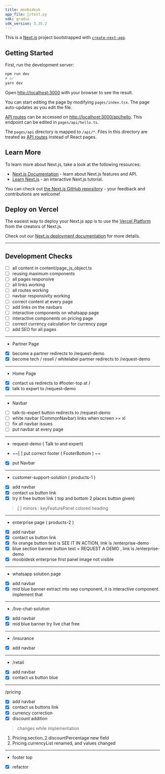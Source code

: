 ```yaml
---
title: moobidesk
app_file: 🦙/test.py
sdk: gradio
sdk_version: 3.35.2
---
```

This is a [Next.js](https://nextjs.org/) project bootstrapped with [`create-next-app`](https://github.com/vercel/next.js/tree/canary/packages/create-next-app).

## Getting Started

First, run the development server:

```bash
npm run dev
# or
yarn dev
```

Open [http://localhost:3000](http://localhost:3000) with your browser to see the result.

You can start editing the page by modifying `pages/index.tsx`. The page auto-updates as you edit the file.

[API routes](https://nextjs.org/docs/api-routes/introduction) can be accessed on [http://localhost:3000/api/hello](http://localhost:3000/api/hello). This endpoint can be edited in `pages/api/hello.ts`.

The `pages/api` directory is mapped to `/api/*`. Files in this directory are treated as [API routes](https://nextjs.org/docs/api-routes/introduction) instead of React pages.

## Learn More

To learn more about Next.js, take a look at the following resources:

- [Next.js Documentation](https://nextjs.org/docs) - learn about Next.js features and API.
- [Learn Next.js](https://nextjs.org/learn) - an interactive Next.js tutorial.

You can check out [the Next.js GitHub repository](https://github.com/vercel/next.js/) - your feedback and contributions are welcome!

## Deploy on Vercel

The easiest way to deploy your Next.js app is to use the [Vercel Platform](https://vercel.com/new?utm_medium=default-template&filter=next.js&utm_source=create-next-app&utm_campaign=create-next-app-readme) from the creators of Next.js.

Check out our [Next.js deployment documentation](https://nextjs.org/docs/deployment) for more details.


---

## Development Checks

- [ ] all content in content/page_js_object.ts
- [ ] reusing maximum components
- [ ] all pages responsive
- [ ] all links working
- [ ] all routes working
- [ ] navbar responsivity working
- [ ] correct content at every page
- [ ] add links on the navbars
- [ ] interactive components on whatsapp page
- [ ] interactive components on pricing page
- [ ] correct currency calculation for currency page
- [ ] add SEO for all pages

---

- Partner Page

- [x] become a partner redirects to /request-demo
- [x] become tech / resell / whitelabel partner redirects to /request-demo

---

- Home Page

- [x] contact us redirects to #footer-top at /
- [x] talk to expert to /request-demo

---

- Navbar

- [ ] talk-to-expert button redirects to /request-demo
- [ ] white navbar (CommonNavbar) links when screen >= xl
- [ ] fix all navbar issues
- [ ] put navbar at every page

---

- request-demo ( Talk to and expert)

- ~~[ ] put correct footer ( FooterBottom ) ~~
- [x] put Navbar

---

- customer-support-solution ( products-1 )

- [x] add navbar
- [x] contact us button link
- [x] try it free button link ( top and bottom 2 places button given)

> [ ] minors : keyFeaturePanel colored heading

---

- enterprise page ( products-2 )

- [x] add navbar
- [x] contact us button link
- [x] fix orange button text is SEE IT IN ACTION, link is /enterprise-demo
- [x] blue section banner button text = REQUEST A DEMO , link is /enterprise-demo
- [x] moobidesk enterprise first panel image not visible

---

- whatsapp solution page

- [x] add navbar
- [x] mid blue banner extract into sep component, it is interactive component. implement that

---

- /live-chat-solution

- [x] add navbar
- [x] mid blue banner try live chat free 

---

- /insurance 

- [x] add navbar

---

- /retail

- [x] add navbar
- [x] contact us button blue

---

/pricing

- [x] add navbar
- [x] contact us buttons link
- [x] currency correction
- [x] discount addition

> changes while implementation

1. Pricing.section_2.discountPercentage new field
2. Pricing.currencyList renamed, and values changed
---

- footer top 

- [x] refactor
